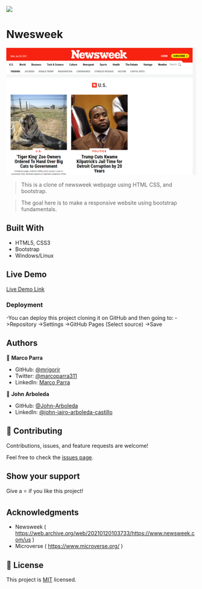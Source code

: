 ![](https://img.shields.io/badge/Microverse-blueviolet)

# Nwesweek

![screenshot](img/newsweek.png)

> This is a clone of newsweek webpage using HTML CSS, and bootstrap.  

> The goal here is to make a responsive website using bootstrap fundamentals.

## Built With

- HTML5, CSS3
- Bootstrap
- Windows/Linux


## Live Demo

[Live Demo Link](https://maha-magdy.github.io/The-Next-Web-home/)


### Deployment

-You can deploy this project cloning it on GitHub and then going to:
->Repository
->Settings
->GitHub Pages
(Select source)
->Save


## Authors

👤 **Marco Parra**

- GitHub: [@mrigorir](https://github.com/mrigorir)
- Twitter: [@marcoparra311](https://twitter.com/marcoparra311)
- LinkedIn: [Marco Parra](https://www.linkedin.com/in/marco-parra-leal-a93318101/)

👤 **John Arboleda**

- GitHub: [@John-Arboleda](https://github.com/John-Arboleda)
- LinkedIn: [@john-jairo-arboleda-castillo](https://www.linkedin.com/in/john-jairo-arboleda-castillo/)


## 🤝 Contributing

Contributions, issues, and feature requests are welcome!

Feel free to check the [issues page](issues/).

## Show your support

Give a ⭐️ if you like this project!

## Acknowledgments

- Newsweek ( https://web.archive.org/web/20210120103733/https://www.newsweek.com/us )
- Microverse ( https://www.microverse.org/ )

## 📝 License

This project is [MIT](lic.url) licensed.


